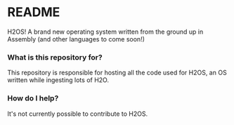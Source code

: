 # README #

H2OS! A brand new operating system written from the ground up in Assembly (and other languages to come soon!)

### What is this repository for? ###

This repository is responsible for hosting all the code used for H2OS, an OS written while ingesting lots of H2O.

### How do I help? ###

It's not currently possible to contribute to H2OS.